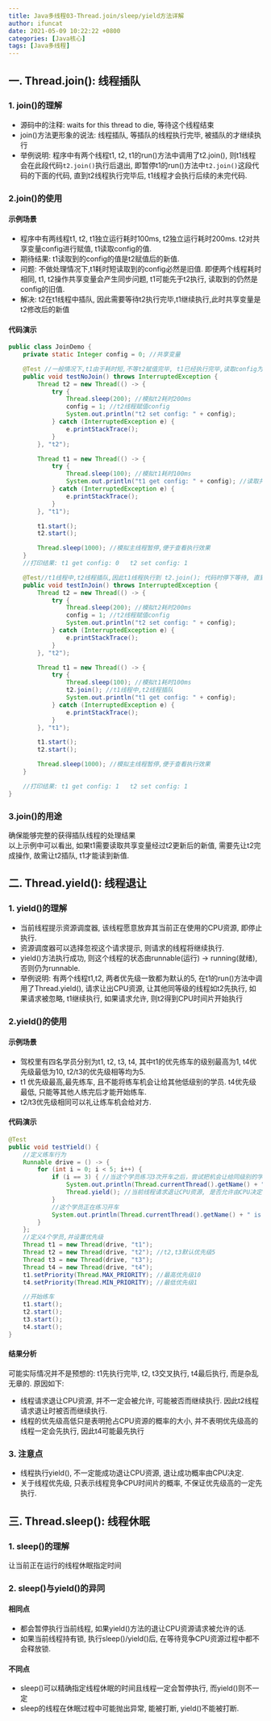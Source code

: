 ```yaml
---
title: Java多线程03-Thread.join/sleep/yield方法详解
author: ifuncat
date: 2021-05-09 10:22:22 +0800
categories: [Java核心]
tags: [Java多线程]
---
```

<style>
img{
    padding-left: 3%;
}
</style>
## 一. Thread.join(): 线程插队

### 1. join()的理解
- 源码中的注释: waits for this thread to die, 等待这个线程结束
- join()方法更形象的说法: 线程插队, 等插队的线程执行完毕, 被插队的才继续执行
- 举例说明: 程序中有两个线程t1, t2, t1的run()方法中调用了t2.join(), 则t1线程会在此段代码`t2.join()`执行后退出, 即暂停t1的run()方法中`t2.join()`这段代码的下面的代码, 直到t2线程执行完毕后, t1线程才会执行后续的未完代码.


### 2.join()的使用
#### 示例场景
- 程序中有两线程t1, t2, t1独立运行耗时100ms, t2独立运行耗时200ms. t2对共享变量config进行赋值, t1读取config的值.
- 期待结果: t1读取到的config的值是t2赋值后的新值.
- 问题: 不做处理情况下,t1耗时短读取到的config必然是旧值. 即便两个线程耗时相同, t1, t2操作共享变量会产生同步问题, t1可能先于t2执行, 读取到的仍然是config的旧值.
- 解决: t2在t1线程中插队, 因此需要等待t2执行完毕,t1继续执行,此时共享变量是t2修改后的新值

#### 代码演示
```java
public class JoinDemo {
    private static Integer config = 0; //共享变量

    @Test //一般情况下,t1由于耗时短,不等t2赋值完毕, t1已经执行完毕,读取config为旧值
    public void testNoJoin() throws InterruptedException {
        Thread t2 = new Thread(() -> {
            try {
                Thread.sleep(200); //模拟t2耗时200ms
                config = 1; //t2线程赋值config
                System.out.println("t2 set config: " + config);
            } catch (InterruptedException e) {
                e.printStackTrace();
            }
        }, "t2");

        Thread t1 = new Thread(() -> {
            try {
                Thread.sleep(100); //模拟t1耗时100ms
                System.out.println("t1 get config: " + config); //读取共享变量的值
            } catch (InterruptedException e) {
                e.printStackTrace();
            }
        }, "t1");

        t1.start();
        t2.start();

        Thread.sleep(1000); //模拟主线程暂停,便于查看执行效果
    }
    //打印结果: t1 get config: 0   t2 set config: 1

    @Test//t1线程中,t2线程插队,因此t1线程执行到 t2.join(); 代码时停下等待, 直到t2执行完毕,此时config已经时t2修改后的新值
    public void testInJoin() throws InterruptedException {
        Thread t2 = new Thread(() -> {
            try {
                Thread.sleep(200); //模拟t2耗时200ms
                config = 1; //t2线程赋值config
                System.out.println("t2 set config: " + config);
            } catch (InterruptedException e) {
                e.printStackTrace();
            }
        }, "t2");

        Thread t1 = new Thread(() -> {
            try {
                Thread.sleep(100); //模拟t1耗时100ms
                t2.join(); //t1线程中,t2线程插队
                System.out.println("t1 get config: " + config);
            } catch (InterruptedException e) {
                e.printStackTrace();
            }
        }, "t1");

        t1.start();
        t2.start();

        Thread.sleep(1000); //模拟主线程暂停,便于查看执行效果
    }

    //打印结果: t1 get config: 1   t2 set config: 1
}
```
### 3.join()的用途
确保能够完整的获得插队线程的处理结果<br/>
以上示例中可以看出, 如果t1需要读取共享变量经过t2更新后的新值, 需要先让t2完成操作, 故需让t2插队, t1才能读到新值.

## 二. Thread.yield(): 线程退让
### 1. yield()的理解
- 当前线程提示资源调度器, 该线程愿意放弃其当前正在使用的CPU资源, 即停止执行.
- 资源调度器可以选择忽视这个请求提示, 则请求的线程将继续执行.
- yield()方法执行成功, 则这个线程的状态由runnable(运行) -> running(就绪), 否则仍为runnable.
- 举例说明: 有两个线程t1,t2, 两者优先级一致都为默认的5, 在t1的run()方法中调用了Thread.yield(), 请求让出CPU资源, 让其他同等级的线程如t2先执行, 如果请求被忽略, t1继续执行, 如果请求允许, 则t2得到CPU时间片开始执行

### 2.yield()的使用
#### 示例场景
- 驾校里有四名学员分别为t1, t2, t3, t4, 其中t1的优先练车的级别最高为1, t4优先级最低为10, t2/t3的优先级相等均为5.
- t1 优先级最高,最先练车, 且不能将练车机会让给其他低级别的学员. t4优先级最低, 只能等其他人练完后才能开始练车.
- t2/t3优先级相同可以礼让练车机会给对方.

#### 代码演示
```java
@Test
public void testYield() {
    //定义练车行为
    Runnable drive = () -> {
        for (int i = 0; i < 5; i++) {
            if (i == 3) { //当这个学员练习3次开车之后，尝试把机会让给同级别的学员
                System.out.println(Thread.currentThread().getName() + " try to yield..");
                Thread.yield(); //当前线程请求退让CPU资源, 是否允许由CPU决定
            }
            //这个学员正在练习开车
            System.out.println(Thread.currentThread().getName() + " is practicing driving....");
        }
    };
    //定义4个学员,并设置优先级
    Thread t1 = new Thread(drive, "t1");
    Thread t2 = new Thread(drive, "t2"); //t2,t3默认优先级5
    Thread t3 = new Thread(drive, "t3");
    Thread t4 = new Thread(drive, "t4");
    t1.setPriority(Thread.MAX_PRIORITY); //最高优先级10
    t4.setPriority(Thread.MIN_PRIORITY); //最低优先级1

    //开始练车
    t1.start();
    t2.start();
    t3.start();
    t4.start();
}
```
#### 结果分析
可能实际情况并不是预想的: t1先执行完毕, t2, t3交叉执行, t4最后执行, 而是杂乱无章的. 原因如下: 
- 线程请求退让CPU资源, 并不一定会被允许, 可能被否而继续执行. 因此t2线程请求退让时被否而继续执行.
- 线程的优先级高低只是表明抢占CPU资源的概率的大小, 并不表明优先级高的线程一定会先执行, 因此t4可能最先执行

### 3. 注意点
- 线程执行yield(), 不一定能成功退让CPU资源, 退让成功概率由CPU决定.
- 关于线程优先级, 只表示线程竞争CPU时间片的概率, 不保证优先级高的一定先执行.

## 三. Thread.sleep(): 线程休眠
### 1. sleep()的理解
让当前正在运行的线程休眠指定时间
  
### 2. sleep()与yield()的异同
#### 相同点
- 都会暂停执行当前线程, 如果yield()方法的退让CPU资源请求被允许的话.
- 如果当前线程持有锁, 执行sleep()/yield()后, 在等待竞争CPU资源过程中都不会释放锁.
#### 不同点
- sleep()可以精确指定线程休眠的时间且线程一定会暂停执行, 而yield()则不一定
- sleep的线程在休眠过程中可能抛出异常, 能被打断, yield()不能被打断.
  